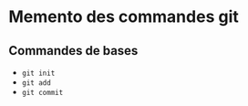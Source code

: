 Memento des commandes git
=========================

## Commandes de bases

* `git init`
* `git add`
* `git commit`
